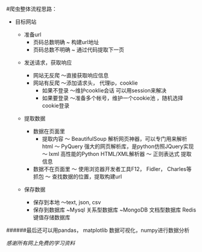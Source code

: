 #爬虫整体流程思路：
* 目标网站
	* 准备url
		- 页码总数明确
			~ 构建url地址
		- 页码总数不明确
			~ 通过代码提取下一页

	- 发送请求，获取响应
		- 网站无反爬
			～直接获取响应信息
		- 网站有反爬
			～添加请求头， 代理ip，cooklie
			- 如果不登录
				～维护cooklie会话 可以用session来解决
			- 如果要登录
				～准备多个帐号，维护一个cookie池 ，随机选择cookie登录

	- 提取数据
		- 数据在页面里
			- 提取内容
				～ BeautifulSoup 解析网页神器，可以专门用来解析html
				～ PyQuery   强大的网页解析库，是python仿照JQuery实现
				～ lxml     高性能的Python HTML/XML解析器
				～ 正则表达式      提取信息
		- 数据不在页面里
			～ 使用浏览器开发者工具F12， Fidler， Charles等抓包
			～ 查找数据的位置，提取构建url

	- 保存数据
		- 保存到本地
			～text, json, csv
		- 保存到数据库
			~Mysql  关系型数据库
			~MongoDB    文档型数据库
			Redis      键值存储数据库
      
######最后还可以用pandas， matplotlib 数据可视化，numpy进行数据分析

*感谢所有网上免费的学习资料*



